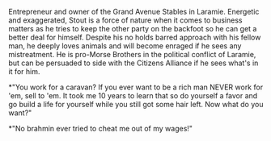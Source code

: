 Entrepreneur and owner of the Grand Avenue Stables in Laramie. Energetic and exaggerated, Stout is a force of nature when it comes to business matters as he tries to keep the other party on the backfoot so he can get a better deal for himself. Despite his no holds barred approach with his fellow man, he deeply loves animals and will become enraged if he sees any mistreatment. He is pro-Morse Brothers in the political conflict of Laramie, but can be persuaded to side with the Citizens Alliance if he sees what's in it for him.  

*"You work for a caravan? If you ever want to be a rich man NEVER work for 'em, sell to 'em. It took me 10 years to learn that so do yourself a favor and go build a life for yourself while you still got some hair left. Now what do you want?"

*"No brahmin ever tried to cheat me out of my wages!"